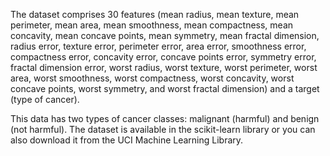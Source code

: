 The dataset comprises 30 features (mean radius, mean texture, mean perimeter, mean area, mean smoothness, mean compactness, mean concavity, mean concave points, mean symmetry, mean fractal dimension, radius error, texture error, perimeter error, area error, smoothness error, compactness error, concavity error, concave points error, symmetry error, fractal dimension error, worst radius, worst texture, worst perimeter, worst area, worst smoothness, worst compactness, worst concavity, worst concave points, worst symmetry, and worst fractal dimension) and a target (type of cancer).

This data has two types of cancer classes: malignant (harmful) and benign (not harmful). The dataset is available in the scikit-learn library or you can also download it from the UCI Machine Learning Library.
